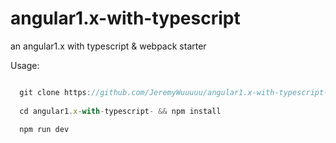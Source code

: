 # angular1.x-with-typescript
an angular1.x with typescript &amp; webpack starter

Usage:

``` javascript

  git clone https://github.com/JeremyWuuuuu/angular1.x-with-typescript-.git
  
  cd angular1.x-with-typescript- && npm install
  
  npm run dev
  
```
